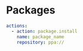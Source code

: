 # Packages

```yaml
actions:
  - action: package.install
    name: package_name
    repository: ppa://
```
